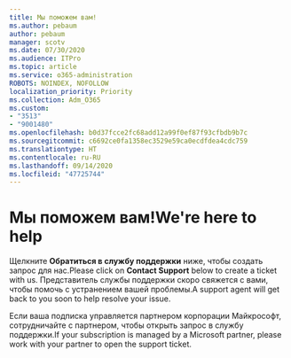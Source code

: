 ```yaml
---
title: Мы поможем вам!
ms.author: pebaum
author: pebaum
manager: scotv
ms.date: 07/30/2020
ms.audience: ITPro
ms.topic: article
ms.service: o365-administration
ROBOTS: NOINDEX, NOFOLLOW
localization_priority: Priority
ms.collection: Adm_O365
ms.custom:
- "3513"
- "9001480"
ms.openlocfilehash: b0d37fcce2fc68add12a99f0ef87f93cfbdb9b7c
ms.sourcegitcommit: c6692ce0fa1358ec3529e59ca0ecdfdea4cdc759
ms.translationtype: HT
ms.contentlocale: ru-RU
ms.lasthandoff: 09/14/2020
ms.locfileid: "47725744"
---
```

# <a name="were-here-to-help"></a><span data-ttu-id="8002c-102">Мы поможем вам!</span><span class="sxs-lookup"><span data-stu-id="8002c-102">We're here to help</span></span>

<span data-ttu-id="8002c-103">Щелкните **Обратиться в службу поддержки** ниже, чтобы создать запрос для нас.</span><span class="sxs-lookup"><span data-stu-id="8002c-103">Please click on **Contact Support** below to create a ticket with us.</span></span> <span data-ttu-id="8002c-104">Представитель службы поддержки скоро свяжется с вами, чтобы помочь с устранением вашей проблемы.</span><span class="sxs-lookup"><span data-stu-id="8002c-104">A support agent will get back to you soon to help resolve your issue.</span></span>

<span data-ttu-id="8002c-105">Если ваша подписка управляется партнером корпорации Майкрософт, сотрудничайте с партнером, чтобы открыть запрос в службу поддержки.</span><span class="sxs-lookup"><span data-stu-id="8002c-105">If your subscription is managed by a Microsoft partner, please work with your partner to open the support ticket.</span></span>